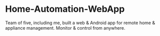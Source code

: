 # Home-Automation-WebApp
Team of five, including me, built a web &amp; Android app for remote home &amp; appliance management. Monitor &amp; control from anywhere.
